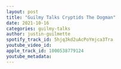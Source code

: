 ```yaml
---
layout: post
title: "Guilmy Talks Cryptids The Dogman"
date: 2021-10-16
categories: guilmy-talks
author: justin-guilmette
spotify_track_id: 5hjq3kd2uAcPoYmjca3Tra
youtube_video_id: 
apple_track_id: 1000538779124
youtube_metadata: 
---
```

